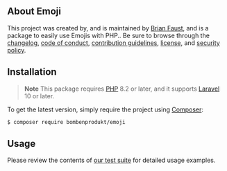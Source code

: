 ## About Emoji

This project was created by, and is maintained by [Brian Faust](https://github.com/faustbrian), and is a package to easily use Emojis with PHP.. Be sure to browse through the [changelog](CHANGELOG.md), [code of conduct](.github/CODE_OF_CONDUCT.md), [contribution guidelines](.github/CONTRIBUTING.md), [license](LICENSE), and [security policy](.github/SECURITY.md).

## Installation

> **Note**
> This package requires [PHP](https://www.php.net/) 8.2 or later, and it supports [Laravel](https://laravel.com/) 10 or later.

To get the latest version, simply require the project using [Composer](https://getcomposer.org/):

```bash
$ composer require bombenprodukt/emoji
```

## Usage

Please review the contents of [our test suite](/tests) for detailed usage examples.
